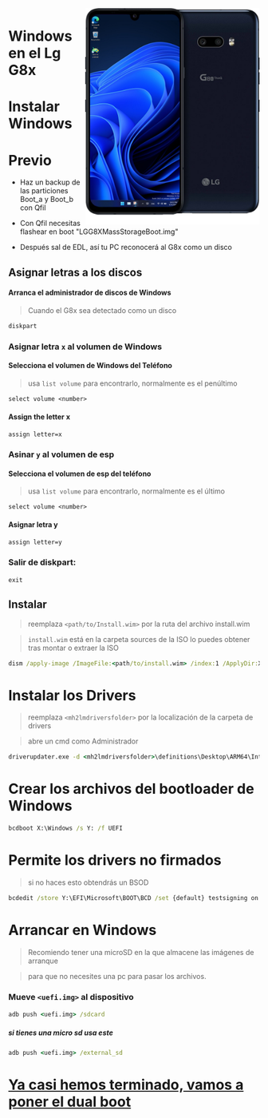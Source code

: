  <img align="right" src="https://github.com/Icesito68/Port-Windows-11-Lg-G8x/blob/main/mh2lm.png" width="350" alt="Windows 11 Running On A Lg G8x">


# Windows en el Lg G8x

# Instalar Windows

# Previo

- Haz un backup de las particiones Boot_a y Boot_b con Qfil

- Con Qfil necesitas flashear en boot "LGG8XMassStorageBoot.img"
  
- Después sal de EDL, así tu PC reconocerá al G8x como un disco

## Asignar letras a los discos
  

#### Arranca el administrador de discos de Windows

> Cuando el G8x sea detectado como un disco

```cmd
diskpart
```


### Asignar letra `x` al volumen de Windows

#### Selecciona el volumen de Windows del Teléfono
> usa `list volume` para encontrarlo, normalmente es el penúltimo

```diskpart
select volume <number>
```

#### Assign the letter x
```diskpart
assign letter=x
```

### Asinar `y` al volumen de esp 

#### Selecciona el volumen de esp del teléfono
> usa `list volume` para encontrarlo, normalmente es el último

```diskpart
select volume <number>
```

#### Asignar letra y

```diskpart
assign letter=y
```

### Salir de diskpart:
```diskpart
exit
```

  
  

## Instalar

> reemplaza `<path/to/Install.wim>` por la ruta del archivo install.wim

> `install.wim` está en la carpeta sources de la ISO
> lo puedes obtener tras montar o extraer la ISO

```cmd
dism /apply-image /ImageFile:<path/to/install.wim> /index:1 /ApplyDir:X:\
```


# Instalar los Drivers

> reemplaza `<mh2lmdriversfolder>` por la localización de la carpeta de drivers

> abre un cmd como Administrador

```cmd
driverupdater.exe -d <mh2lmdriversfolder>\definitions\Desktop\ARM64\Internal\vayu.txt -r <mh2lmdriversfolder> -p X:
```

  

# Crear los archivos del bootloader de Windows 

```cmd
bcdboot X:\Windows /s Y: /f UEFI
```

  
  

# Permite los drivers no firmados

> si no haces esto obtendrás un BSOD

```cmd
bcdedit /store Y:\EFI\Microsoft\BOOT\BCD /set {default} testsigning on
```

# Arrancar en Windows
> Recomiendo tener una microSD en la que almacene las imágenes de arranque

> para que no necesites una pc para pasar los archivos.

### Mueve `<uefi.img>` al dispositivo

```cmd
adb push <uefi.img> /sdcard
```

##### si tienes una micro sd usa este

```cmd
adb push <uefi.img> /external_sd
```

# [Ya casi hemos terminado, vamos a poner el dual boot](https://github.com/Icesito68/Port-Windows-11-Lg-G8x/blob/main/guide/Espa%C3%B1ol/3-Dual-Boot.md)
